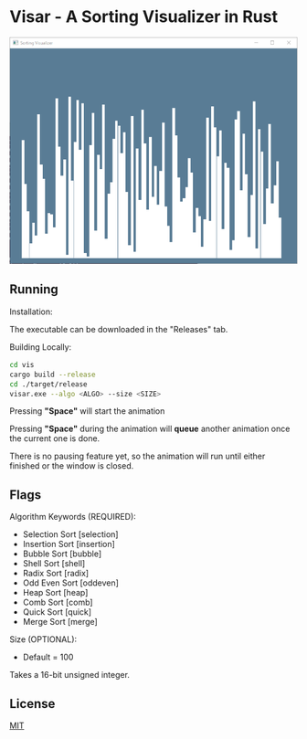 # Visar - A Sorting Visualizer in Rust

![](https://github.com/FoundedNahte/visar/blob/main/example/selection.gif)

## Running
Installation:

The executable can be downloaded in the "Releases" tab.

Building Locally:

```bash
cd vis
cargo build --release
cd ./target/release
visar.exe --algo <ALGO> --size <SIZE>
```
Pressing **"Space"** will start the animation  

Pressing **"Space"** during the animation will **queue** another animation once the current one is done. 

There is no pausing feature yet, so the animation will run until either finished or the window is closed.

## Flags
Algorithm Keywords (REQUIRED):
* Selection Sort [selection]
* Insertion Sort [insertion]
* Bubble Sort [bubble]
* Shell Sort [shell]
* Radix Sort [radix]
* Odd Even Sort [oddeven]
* Heap Sort [heap]
* Comb Sort [comb]
* Quick Sort [quick]
* Merge Sort [merge]

Size (OPTIONAL):
* Default = 100

Takes a 16-bit unsigned integer.

## License
[MIT](https://choosealicense.com/licenses/mit/)